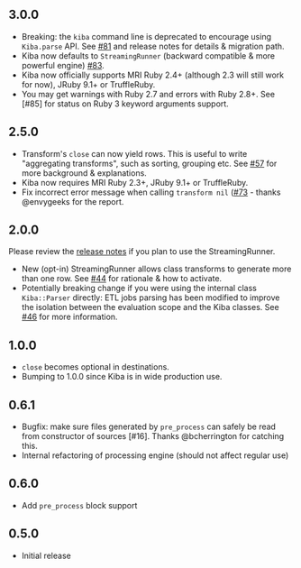3.0.0
-----

- Breaking: the `kiba` command line is deprecated to encourage using `Kiba.parse` API. See [#81](https://github.com/thbar/kiba/pull/81) and release notes for details & migration path.
- Kiba now defaults to `StreamingRunner` (backward compatible & more powerful engine) [#83](https://github.com/thbar/kiba/pull/83).
- Kiba now officially supports MRI Ruby 2.4+ (although 2.3 will still work for now), JRuby 9.1+ or TruffleRuby.
- You may get warnings with Ruby 2.7 and errors with Ruby 2.8+. See [#85] for status on Ruby 3 keyword arguments support.

2.5.0
-----

- Transform's `close` can now yield rows. This is useful to write "aggregating transforms", such as sorting, grouping etc. See [#57](https://github.com/thbar/kiba/pull/57) for more background & explanations.
- Kiba now requires MRI Ruby 2.3+, JRuby 9.1+ or TruffleRuby.
- Fix incorrect error message when calling `transform nil` ([#73](https://github.com/thbar/kiba/pull/73]) - thanks @envygeeks for the report.

2.0.0
-----

Please review the [release notes](https://github.com/thbar/kiba/releases/tag/v2.0.0) if you plan to use the StreamingRunner.

- New (opt-in) StreamingRunner allows class transforms to generate more than one row. See [#44](https://github.com/thbar/kiba/pull/44) for rationale & how to activate.
- Potentially breaking change if you were using the internal class `Kiba::Parser` directly: ETL jobs parsing has been modified to improve the isolation between the evaluation scope and the Kiba classes. See [#46](https://github.com/thbar/kiba/pull/46) for more information.

1.0.0
-----

- `close` becomes optional in destinations.
- Bumping to 1.0.0 since Kiba is in wide production use.

0.6.1
-----

- Bugfix: make sure files generated by `pre_process` can safely be read from constructor of sources [#16]. Thanks @bcherrington for catching this.
- Internal refactoring of processing engine (should not affect regular use)

0.6.0
-----

- Add `pre_process` block support

0.5.0
-----

- Initial release
